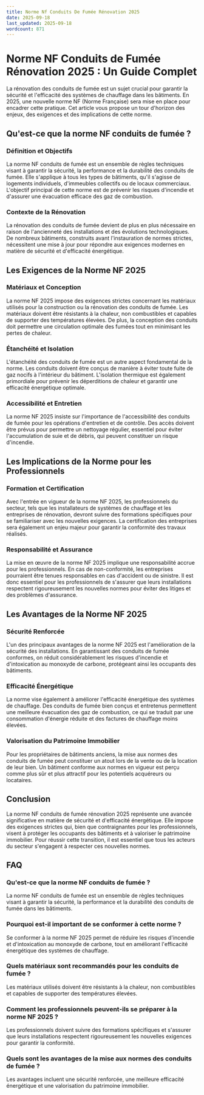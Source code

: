 ```yaml
---
title: Norme Nf Conduits De Fumée Rénovation 2025
date: 2025-09-18
last_updated: 2025-09-18
wordcount: 871
---
```


# Norme NF Conduits de Fumée Rénovation 2025 : Un Guide Complet

La rénovation des conduits de fumée est un sujet crucial pour garantir la sécurité et l'efficacité des systèmes de chauffage dans les bâtiments. En 2025, une nouvelle norme NF (Norme Française) sera mise en place pour encadrer cette pratique. Cet article vous propose un tour d'horizon des enjeux, des exigences et des implications de cette norme.

## Qu'est-ce que la norme NF conduits de fumée ?

### Définition et Objectifs

La norme NF conduits de fumée est un ensemble de règles techniques visant à garantir la sécurité, la performance et la durabilité des conduits de fumée. Elle s'applique à tous les types de bâtiments, qu'il s'agisse de logements individuels, d'immeubles collectifs ou de locaux commerciaux. L'objectif principal de cette norme est de prévenir les risques d'incendie et d'assurer une évacuation efficace des gaz de combustion.

### Contexte de la Rénovation

La rénovation des conduits de fumée devient de plus en plus nécessaire en raison de l'ancienneté des installations et des évolutions technologiques. De nombreux bâtiments, construits avant l'instauration de normes strictes, nécessitent une mise à jour pour répondre aux exigences modernes en matière de sécurité et d'efficacité énergétique.

## Les Exigences de la Norme NF 2025

### Matériaux et Conception

La norme NF 2025 impose des exigences strictes concernant les matériaux utilisés pour la construction ou la rénovation des conduits de fumée. Les matériaux doivent être résistants à la chaleur, non combustibles et capables de supporter des températures élevées. De plus, la conception des conduits doit permettre une circulation optimale des fumées tout en minimisant les pertes de chaleur.

### Étanchéité et Isolation

L'étanchéité des conduits de fumée est un autre aspect fondamental de la norme. Les conduits doivent être conçus de manière à éviter toute fuite de gaz nocifs à l'intérieur du bâtiment. L'isolation thermique est également primordiale pour prévenir les déperditions de chaleur et garantir une efficacité énergétique optimale.

### Accessibilité et Entretien

La norme NF 2025 insiste sur l'importance de l'accessibilité des conduits de fumée pour les opérations d'entretien et de contrôle. Des accès doivent être prévus pour permettre un nettoyage régulier, essentiel pour éviter l'accumulation de suie et de débris, qui peuvent constituer un risque d'incendie.

## Les Implications de la Norme pour les Professionnels

### Formation et Certification

Avec l'entrée en vigueur de la norme NF 2025, les professionnels du secteur, tels que les installateurs de systèmes de chauffage et les entreprises de rénovation, devront suivre des formations spécifiques pour se familiariser avec les nouvelles exigences. La certification des entreprises sera également un enjeu majeur pour garantir la conformité des travaux réalisés.

### Responsabilité et Assurance

La mise en œuvre de la norme NF 2025 implique une responsabilité accrue pour les professionnels. En cas de non-conformité, les entreprises pourraient être tenues responsables en cas d'accident ou de sinistre. Il est donc essentiel pour les professionnels de s'assurer que leurs installations respectent rigoureusement les nouvelles normes pour éviter des litiges et des problèmes d'assurance.

## Les Avantages de la Norme NF 2025

### Sécurité Renforcée

L'un des principaux avantages de la norme NF 2025 est l'amélioration de la sécurité des installations. En garantissant des conduits de fumée conformes, on réduit considérablement les risques d'incendie et d'intoxication au monoxyde de carbone, protégeant ainsi les occupants des bâtiments.

### Efficacité Énergétique

La norme vise également à améliorer l'efficacité énergétique des systèmes de chauffage. Des conduits de fumée bien conçus et entretenus permettent une meilleure évacuation des gaz de combustion, ce qui se traduit par une consommation d'énergie réduite et des factures de chauffage moins élevées.

### Valorisation du Patrimoine Immobilier

Pour les propriétaires de bâtiments anciens, la mise aux normes des conduits de fumée peut constituer un atout lors de la vente ou de la location de leur bien. Un bâtiment conforme aux normes en vigueur est perçu comme plus sûr et plus attractif pour les potentiels acquéreurs ou locataires.

## Conclusion

La norme NF conduits de fumée rénovation 2025 représente une avancée significative en matière de sécurité et d'efficacité énergétique. Elle impose des exigences strictes qui, bien que contraignantes pour les professionnels, visent à protéger les occupants des bâtiments et à valoriser le patrimoine immobilier. Pour réussir cette transition, il est essentiel que tous les acteurs du secteur s'engagent à respecter ces nouvelles normes.

## FAQ

### Qu'est-ce que la norme NF conduits de fumée ?

La norme NF conduits de fumée est un ensemble de règles techniques visant à garantir la sécurité, la performance et la durabilité des conduits de fumée dans les bâtiments.

### Pourquoi est-il important de se conformer à cette norme ?

Se conformer à la norme NF 2025 permet de réduire les risques d'incendie et d'intoxication au monoxyde de carbone, tout en améliorant l'efficacité énergétique des systèmes de chauffage.

### Quels matériaux sont recommandés pour les conduits de fumée ?

Les matériaux utilisés doivent être résistants à la chaleur, non combustibles et capables de supporter des températures élevées.

### Comment les professionnels peuvent-ils se préparer à la norme NF 2025 ?

Les professionnels doivent suivre des formations spécifiques et s'assurer que leurs installations respectent rigoureusement les nouvelles exigences pour garantir la conformité.

### Quels sont les avantages de la mise aux normes des conduits de fumée ?

Les avantages incluent une sécurité renforcée, une meilleure efficacité énergétique et une valorisation du patrimoine immobilier.